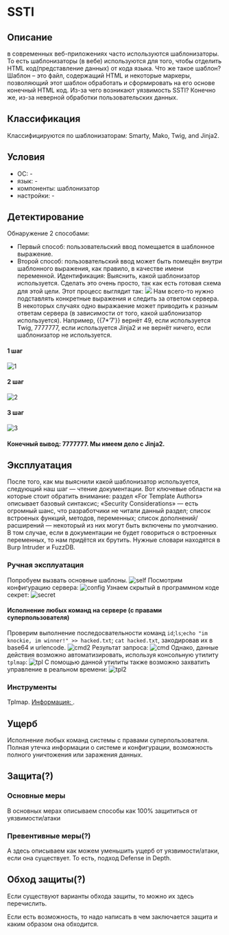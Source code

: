 # SSTI


## Описание
в современных веб-приложениях часто используются шаблонизаторы. То есть шаблонизаторы (в вебе) используются для того, чтобы отделить 
HTML код(представление данных) от кода языка. Что же такое шаблон? Шаблон – это файл, содержащий HTML и некоторые маркеры, позволяющий
этот шаблон обработать и сформировать на его основе конечный HTML код.
Из-за чего возникают уязвимость SSTI? Конечно же, из-за неверной обработки пользовательских данных.

## Классификация
Классифицируются по шаблонизаторам: Smarty, Mako, Twig, and Jinja2.

## Условия
- ОС: -
- язык: -
- компоненты: шаблонизатор
- настройки: -

## Детектирование
Обнаружение 2 способами:
- Первый способ: пользовательский ввод помещается в шаблонное выражение.
- Второй способ: пользовательский ввод может быть помещён внутри шаблонного выражения, как правило, в качестве имени переменной.
Идентификация:
Выяснить, какой шаблонизатор используется. Сделать это очень просто, так как есть готовая схема для этой цели. Этот процесс выглядит так:
![](https://defcon.ru/wp-content/uploads/2016/11/1.png)
Нам всего-то нужно подставлять конкретные выражения и следить за ответом сервера. В некоторых случаях одно выражаение может приводить к разным ответам сервера (в зависимости от того, какой шаблонизатор используется). Например, {{7*’7′}} вернёт 49, если используется Twig, 7777777, если используется Jinja2 и не вернёт ничего, если шаблонизатор не используется.

#### 1 шаг
![1](https://pp.userapi.com/c846121/v846121517/18bd00/2Po0PiSSPa8.jpg)
#### 2 шаг 
![2](https://pp.userapi.com/c846121/v846121517/18bd07/pR0f_0JxmBs.jpg)
#### 3 шаг
![3](https://pp.userapi.com/c846121/v846121517/18bd0e/KZD9VkHvts8.jpg)
#### Конечный вывод: 7777777. Мы имеем дело с Jinja2.


## Эксплуатация
После того, как мы выяснили какой шаблонизатор используется, следующий наш шаг — чтение документации. Вот ключевые области на которые стоит обратить внимание:
раздел «For Template Authors» описывает базовый синтаксис;
«Security Considerations» — есть огромный шанс, что разработчики не читали данный раздел;
список встроеных функций, методов, переменных;
список дополнений/расширений — некоторый из них могут быть включены по умолчанию.
В том случае, если в документации не будет говориться о встроенных переменных, то нам придётся их брутить. Нужные словари находятся в Burp Intruder и FuzzDB.
### Ручная эксплуатация
Попробуем вызвать основные шаблоны.
![self](https://pp.userapi.com/c846121/v846121517/18bcf9/B2iSScgkCMQ.jpg)
Посмотрим конфигурацию сервера:
![config](https://pp.userapi.com/c849132/v849132517/112edb/szvDnHpBZw4.jpg)
Узнаем скрытый в программном коде секрет: 
![secret](https://pp.userapi.com/c849132/v849132517/112eed/sPWNeku-cVI.jpg)
#### Исполнение любых команд на сервере (с правами суперпользователя)
Проверим выполнение последосвательности команд `id`;`ls`;`echo "im knockie, im winner!" >> hacked.txt`; `cat hacked.txt`, закодировав их в base64 и urlencode.
![cmd2](https://pp.userapi.com/c849132/v849132517/112f04/TbdIfSu1PAg.jpg)
Результат запроса:
![cmd](https://pp.userapi.com/c849132/v849132517/112efd/tuUyVE4ZbU0.jpg)
Однако, данные действия возможно автоматизировать, используя консольную утилиту `tplmap`:
![tpl](https://pp.userapi.com/c849132/v849132517/112f27/l7Ak41yusFs.jpg)
С помощью данной утилиты также возможно захватить управление в реальном времени: 
![tpl2](https://pp.userapi.com/c849132/v849132517/112f47/7Pm6007VLf8.jpg)
### Инструменты
Tplmap. [Информация: ](https://github.com/epinna/tplmap).

## Ущерб
Исполнение любых команд системы с правами суперпользователя. Полная утечка информации о системе и конфигурации, возможность полного уничтожения или заражения данных.

## Защита(?)
### Основные меры
В основных мерах описываем способы как 100% защититься от уязвимости/атаки

### Превентивные меры(?)
А здесь описываем как можем уменьшить ущерб от уязвимости/атаки, если она существует. То есть, подход Defense in Depth.

## Обход защиты(?)
Если существуют варианты обхода защиты, то можно их здесь перечислить.

Если есть возможность, то надо написать в чем заключается защита и каким образом она обходится.
